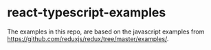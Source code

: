 # react-typescript-examples

The examples in this repo, are based on the javascript examples from https://github.com/reduxjs/redux/tree/master/examples/.


